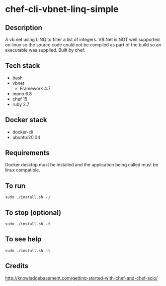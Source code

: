 # chef-cli-vbnet-linq-simple

## Description
A vb.net using LINQ to filter
a list of integers. VB.Net is NOT
well supported on linux so the source
code could not be compiled as part of
the build so an executable was supplied.
Built by chef.

## Tech stack
- bash
- vbnet
  - Framework 4.7
- mono 6.8
- chef 15
- ruby 2.7

## Docker stack
- docker-cli
- ubuntu:20.04

## Requirements
Docker desktop must be installed and the application
being called must be linux compatiple.

## To run
`sudo ./install.sh -u`

## To stop (optional)
`sudo ./install.sh -d`

## To see help
`sudo ./install.sh -h`

## Credits
http://knowledgebasement.com/getting-started-with-chef-and-chef-solo/
